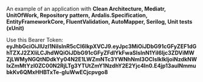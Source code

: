 An example of an application with <b>Clean Architecture, Mediatr, UnitOfWork, Repository pattern, Ardalis.Specification, EntityFrameworkCore, FluentValidation, AutoMapper, Serilog, Unit tests (xUnit)</b>

Use this Bearer Token: <b>eyJhbGciOiJIUzI1NiIsInR5cCI6IkpXVCJ9.eyJpc3MiOiJDbG91cGFyZEF1dGhTZXJ2ZXIiLCJhdWQiOiJDbG91cGFyZFdlYkFwaSIsInN1YiI6Ijc3ZDViMWZjLWMyNGQtNDdkYy04N2E1LWZmNTc3YWNhNmI3OCIsIklkIjoiNzdkNWIxZmMtYzI0ZC00N2RjLTg3YTUtZmY1NzdhY2E2Yjc4In0.E4jp13aulNmmubkKv6QMxHHBTxTe-gluWwECjcpvgo8</b>